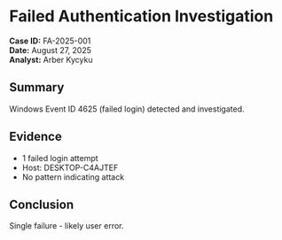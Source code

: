 # Failed Authentication Investigation

**Case ID:** FA-2025-001  
**Date:** August 27, 2025  
**Analyst:** Arber Kycyku  

## Summary
Windows Event ID 4625 (failed login) detected and investigated.

## Evidence
- 1 failed login attempt
- Host: DESKTOP-C4AJTEF
- No pattern indicating attack

## Conclusion
Single failure - likely user error.

